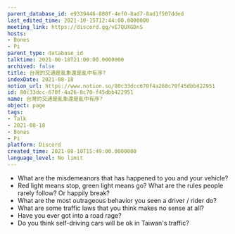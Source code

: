 ```yaml
---
parent_database_id: e9339446-880f-4ef0-8ad7-8ad1f507dded
last_edited_time: 2021-10-15T12:44:00.0000000
meeting_link: https://discord.gg/vE7QUXGDnS
hosts:
- Bones
- Pi
parent_type: database_id
talktime: 2021-08-18T21:00:00.0000000
archived: false
title: 台灣的交通是亂象還是亂中有序?
indexDate: 2021-08-18
notion_url: https://www.notion.so/80c33dcc670f4a268c70f45dbb422951
id: 80c33dcc-670f-4a26-8c70-f45dbb422951
name: 台灣的交通是亂象還是亂中有序?
object: page
tags:
- Talk
- 2021-08-18
- Bones
- Pi
platform: Discord
created_time: 2021-08-10T15:49:00.0000000
language_level: No limit
---
```


   - What are the misdemeanors that has happened to you and your vehicle?
   - Red light means stop, green light means go?
What are the rules people rarely follow? Or happily break?
   - What are the most outrageous behavior you seen a driver / rider do?
   - What are some traffic laws that you think makes no sense at all?
   - Have you ever got into a road rage?
   - Do you think self-driving cars will be ok in Taiwan's traffic?











